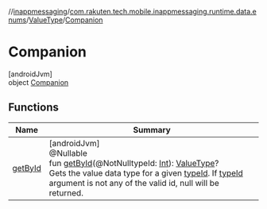 //[inappmessaging](../../../../index.md)/[com.rakuten.tech.mobile.inappmessaging.runtime.data.enums](../../index.md)/[ValueType](../index.md)/[Companion](index.md)

# Companion

[androidJvm]\
object [Companion](index.md)

## Functions

| Name | Summary |
|---|---|
| [getById](get-by-id.md) | [androidJvm]<br>@Nullable<br>fun [getById](get-by-id.md)(@NotNulltypeId: [Int](https://kotlinlang.org/api/latest/jvm/stdlib/kotlin/-int/index.html)): [ValueType](../index.md)?<br>Gets the value data type for a given [typeId](get-by-id.md). If [typeId](get-by-id.md) argument is not any of the valid id, null will be returned. |
